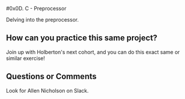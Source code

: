 #0x0D. C - Preprocessor

Delving into the preprocessor.

## How can you practice this same project?

Join up with Holberton's next cohort, and you can do this exact same or similar exercise!

## Questions or Comments

Look for Allen Nicholson on Slack.

